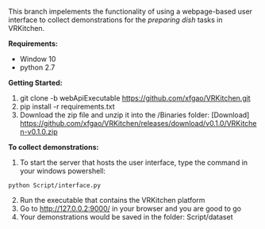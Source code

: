 This branch impelements the functionality of using a webpage-based user interface to collect demonstrations for the *preparing dish* tasks in VRKitchen.

**Requirements:**
- Window 10
- python 2.7

**Getting Started:**
1. git clone -b webApiExecutable https://github.com/xfgao/VRKitchen.git
2. pip install -r requirements.txt
3. Download the zip file and unzip it into the /Binaries folder:
[Download] https://github.com/xfgao/VRKitchen/releases/download/v0.1.0/VRKitchen-v0.1.0.zip


**To collect demonstrations:**
1. To start the server that hosts the user interface, type the command in your windows powershell: 
```
python Script/interface.py
```
2. Run the executable that contains the VRKitchen platform
3. Go to http://127.0.0.2:9000/ in your browser and you are good to go
4. Your demonstrations would be saved in the folder: Script/dataset
